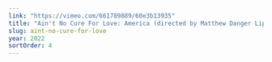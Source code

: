 ```yaml
---
link: "https://vimeo.com/661789889/60e3b13935"
title: "Ain't No Cure For Love: America (directed by Matthew Danger Lippman) (short film)"
slug: aint-no-cure-for-love
year: 2022
sortOrder: 4
---
```


